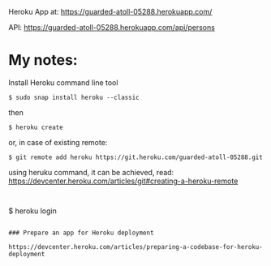 Heroku App at: https://guarded-atoll-05288.herokuapp.com/

API: https://guarded-atoll-05288.herokuapp.com/api/persons

# My notes:

Install Heroku command line tool

```
$ sudo snap install heroku --classic
```

then

```
$ heroku create
```

or, in case of existing remote:

```
$ git remote add heroku https://git.heroku.com/guarded-atoll-05288.git
```
using heruku command, it can be achieved, read: https://devcenter.heroku.com/articles/git#creating-a-heroku-remote
```


```
$ heroku login
```

### Prepare an app for Heroku deployment

https://devcenter.heroku.com/articles/preparing-a-codebase-for-heroku-deployment
